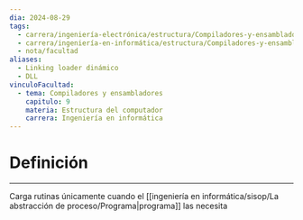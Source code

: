 ```yaml
---
dia: 2024-08-29
tags:
  - carrera/ingeniería-electrónica/estructura/Compiladores-y-ensambladores
  - carrera/ingeniería-en-informática/estructura/Compiladores-y-ensambladores
  - nota/facultad
aliases:
  - Linking loader dinámico
  - DLL
vinculoFacultad:
  - tema: Compiladores y ensambladores
    capitulo: 9
    materia: Estructura del computador
    carrera: Ingeniería en informática
---
```

# Definición
---
Carga rutinas únicamente cuando el [[ingeniería en informática/sisop/La abstracción de proceso/Programa|programa]] las necesita